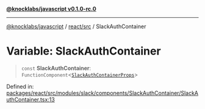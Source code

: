 [**@knocklabs/javascript v0.1.0-rc.0**](../../../README.md)

***

[@knocklabs/javascript](../../../modules.md) / [react/src](../README.md) / SlackAuthContainer

# Variable: SlackAuthContainer

> `const` **SlackAuthContainer**: `FunctionComponent`\<[`SlackAuthContainerProps`](../interfaces/SlackAuthContainerProps.md)\>

Defined in: [packages/react/src/modules/slack/components/SlackAuthContainer/SlackAuthContainer.tsx:13](https://github.com/knocklabs/javascript/blob/main/packages/react/src/modules/slack/components/SlackAuthContainer/SlackAuthContainer.tsx#L13)
